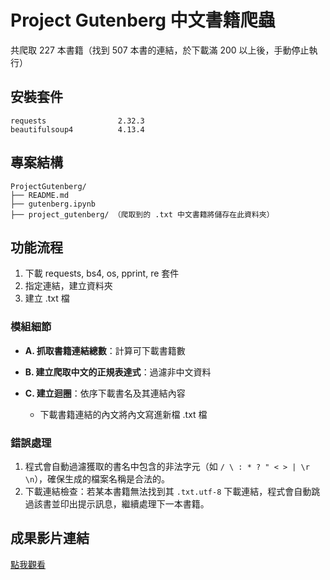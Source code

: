 

# Project Gutenberg 中文書籍爬蟲

共爬取 227 本書籍（找到 507 本書的連結，於下載滿 200 以上後，手動停止執行）

## 安裝套件

    requests                2.32.3
    beautifulsoup4          4.13.4

## 專案結構

```
ProjectGutenberg/
├── README.md
├── gutenberg.ipynb
├── project_gutenberg/ （爬取到的 .txt 中文書籍將儲存在此資料夾）
```

## 功能流程

1. 下載 requests, bs4, os, pprint, re 套件
2. 指定連結，建立資料夾
3. 建立 .txt 檔

### 模組細節

* **A. 抓取書籍連結總數**：計算可下載書籍數
* **B. 建立爬取中文的正規表達式**：過濾非中文資料
* **C. 建立迴圈**：依序下載書名及其連結內容

  * 下載書籍連結的內文將內文寫進新檔 .txt 檔

### 錯誤處理

1. 程式會自動過濾獲取的書名中包含的非法字元（如 `/ \ : * ? " < > | \r \n`），確保生成的檔案名稱是合法的。
2. 下載連結檢查：若某本書籍無法找到其 `.txt.utf-8` 下載連結，程式會自動跳過該書並印出提示訊息，繼續處理下一本書籍。

## 成果影片連結

[點我觀看](https://drive.google.com/file/d/1THbZ4ekJA5E0GLtxnK1HXSn-N2SZX63b/view?usp=sharing)


